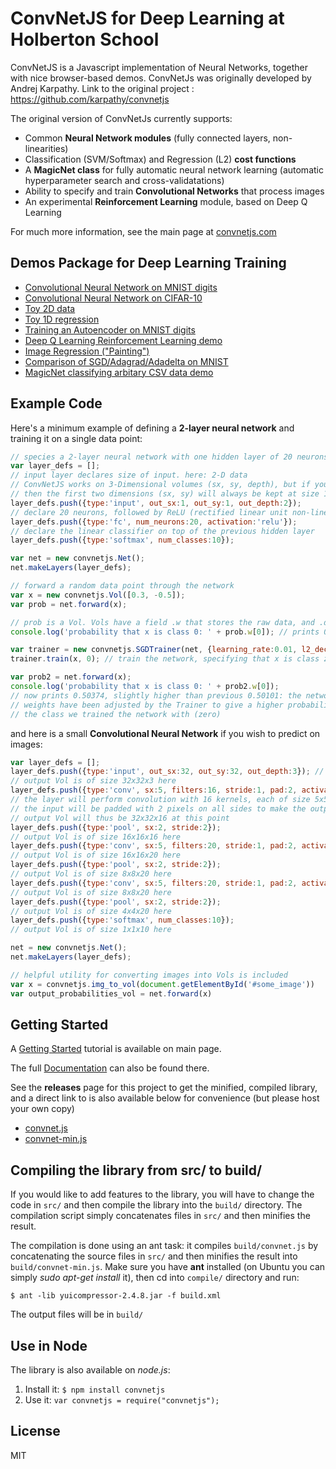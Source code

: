 
# ConvNetJS for Deep Learning at Holberton School

ConvNetJS is a Javascript implementation of Neural Networks, together with nice browser-based demos.
ConvNetJs was originally developed by Andrej Karpathy.  Link to the original project : https://github.com/karpathy/convnetjs

The original version of ConvNetJs currently supports:

- Common **Neural Network modules** (fully connected layers, non-linearities)
- Classification (SVM/Softmax) and Regression (L2) **cost functions**
- A **MagicNet class** for fully automatic neural network learning (automatic hyperparameter search and cross-validatations)
- Ability to specify and train **Convolutional Networks** that process images
- An experimental **Reinforcement Learning** module, based on Deep Q Learning

For much more information, see the main page at [convnetjs.com](http://convnetjs.com)

## Demos Package for Deep Learning Training
- [Convolutional Neural Network on MNIST digits](http://cs.stanford.edu/~karpathy/convnetjs/demo/mnist.html)
- [Convolutional Neural Network on CIFAR-10](http://cs.stanford.edu/~karpathy/convnetjs/demo/cifar10.html)
- [Toy 2D data](http://cs.stanford.edu/~karpathy/convnetjs/demo/classify2d.html)
- [Toy 1D regression](http://cs.stanford.edu/~karpathy/convnetjs/demo/regression.html)
- [Training an Autoencoder on MNIST digits](http://cs.stanford.edu/~karpathy/convnetjs/demo/autoencoder.html)
- [Deep Q Learning Reinforcement Learning demo](http://cs.stanford.edu/people/karpathy/convnetjs/demo/rldemo.html)
- [Image Regression ("Painting")](http://cs.stanford.edu/~karpathy/convnetjs/demo/image_regression.html)
- [Comparison of SGD/Adagrad/Adadelta on MNIST](http://cs.stanford.edu/people/karpathy/convnetjs/demo/trainers.html)
- [MagicNet classifying arbitary CSV data demo](http://cs.stanford.edu/people/karpathy/convnetjs/demo/automatic.html)

## Example Code

Here's a minimum example of defining a **2-layer neural network** and training
it on a single data point:

```javascript
// species a 2-layer neural network with one hidden layer of 20 neurons
var layer_defs = [];
// input layer declares size of input. here: 2-D data
// ConvNetJS works on 3-Dimensional volumes (sx, sy, depth), but if you're not dealing with images
// then the first two dimensions (sx, sy) will always be kept at size 1
layer_defs.push({type:'input', out_sx:1, out_sy:1, out_depth:2});
// declare 20 neurons, followed by ReLU (rectified linear unit non-linearity)
layer_defs.push({type:'fc', num_neurons:20, activation:'relu'}); 
// declare the linear classifier on top of the previous hidden layer
layer_defs.push({type:'softmax', num_classes:10});

var net = new convnetjs.Net();
net.makeLayers(layer_defs);

// forward a random data point through the network
var x = new convnetjs.Vol([0.3, -0.5]);
var prob = net.forward(x); 

// prob is a Vol. Vols have a field .w that stores the raw data, and .dw that stores gradients
console.log('probability that x is class 0: ' + prob.w[0]); // prints 0.50101

var trainer = new convnetjs.SGDTrainer(net, {learning_rate:0.01, l2_decay:0.001});
trainer.train(x, 0); // train the network, specifying that x is class zero

var prob2 = net.forward(x);
console.log('probability that x is class 0: ' + prob2.w[0]);
// now prints 0.50374, slightly higher than previous 0.50101: the networks
// weights have been adjusted by the Trainer to give a higher probability to
// the class we trained the network with (zero)
```

and here is a small **Convolutional Neural Network** if you wish to predict on images:

```javascript
var layer_defs = [];
layer_defs.push({type:'input', out_sx:32, out_sy:32, out_depth:3}); // declare size of input
// output Vol is of size 32x32x3 here
layer_defs.push({type:'conv', sx:5, filters:16, stride:1, pad:2, activation:'relu'});
// the layer will perform convolution with 16 kernels, each of size 5x5.
// the input will be padded with 2 pixels on all sides to make the output Vol of the same size
// output Vol will thus be 32x32x16 at this point
layer_defs.push({type:'pool', sx:2, stride:2});
// output Vol is of size 16x16x16 here
layer_defs.push({type:'conv', sx:5, filters:20, stride:1, pad:2, activation:'relu'});
// output Vol is of size 16x16x20 here
layer_defs.push({type:'pool', sx:2, stride:2});
// output Vol is of size 8x8x20 here
layer_defs.push({type:'conv', sx:5, filters:20, stride:1, pad:2, activation:'relu'});
// output Vol is of size 8x8x20 here
layer_defs.push({type:'pool', sx:2, stride:2});
// output Vol is of size 4x4x20 here
layer_defs.push({type:'softmax', num_classes:10});
// output Vol is of size 1x1x10 here

net = new convnetjs.Net();
net.makeLayers(layer_defs);

// helpful utility for converting images into Vols is included
var x = convnetjs.img_to_vol(document.getElementById('#some_image'))
var output_probabilities_vol = net.forward(x)
```

## Getting Started
A [Getting Started](http://cs.stanford.edu/people/karpathy/convnetjs/started.html) tutorial is available on main page.

The full [Documentation](http://cs.stanford.edu/people/karpathy/convnetjs/docs.html) can also be found there.

See the **releases** page for this project to get the minified, compiled library, and a direct link to is also available below for convenience (but please host your own copy)

- [convnet.js](http://cs.stanford.edu/people/karpathy/convnetjs/build/convnet.js)
- [convnet-min.js](http://cs.stanford.edu/people/karpathy/convnetjs/build/convnet-min.js)

## Compiling the library from src/ to build/
If you would like to add features to the library, you will have to change the code in `src/` and then compile the library into the `build/` directory. The compilation script simply concatenates files in `src/` and then minifies the result.

The compilation is done using an ant task: it compiles `build/convnet.js` by concatenating the source files in `src/` and then minifies the result into `build/convnet-min.js`. Make sure you have **ant** installed (on Ubuntu you can simply *sudo apt-get install* it), then cd into `compile/` directory and run:

    $ ant -lib yuicompressor-2.4.8.jar -f build.xml

The output files will be in `build/`
## Use in Node
The library is also available on *node.js*:

1. Install it: `$ npm install convnetjs`
2. Use it: `var convnetjs = require("convnetjs");`

## License
MIT